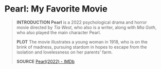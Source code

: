 # Pearl: My Favorite Movie

> **INTRODUCTION**
> **Pearl** is a 2022 psychological drama and horror movie directed by *Tia West*,
> who also is a writer, along with *Mia Goth*, who also played the main character Pearl.
>
> **PLOT**
> The movie illustrates a young woman in 1918, who is on the brink of madness, pursuing stardom
> in hopes to escape from the isolation and lovelessness on her parents' farm.
>
> **SOURCE**
> [Pearl(2022) - IMDb](https://www.imdb.com/title/tt18925334/)


